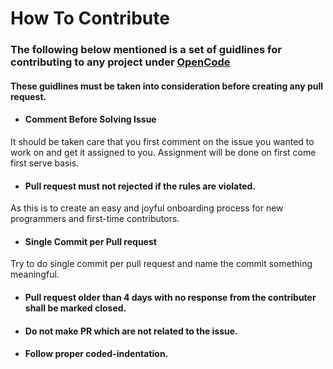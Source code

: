 # How To Contribute
### The following below mentioned is a set of guidlines for contributing to any project under [OpenCode](https://github.com/opencode18)
#### These guidlines must be taken into consideration before creating any pull request.
+ #### Comment Before Solving Issue
It should be taken care that you first comment on the issue you wanted to work on and get it assigned to you. Assignment will be done on first come first serve basis.
+ #### Pull request must not rejected if the rules are violated. 
As this is to create an easy and joyful onboarding process for new programmers and first-time contributors.
+ #### Single Commit per Pull request
Try to do single commit per pull request and name the commit something meaningful.
+ #### Pull request older than 4 days with no response from the contributer shall be marked closed.
+ #### Do not make PR which are not related to the issue.
+ #### Follow proper coded-indentation.
